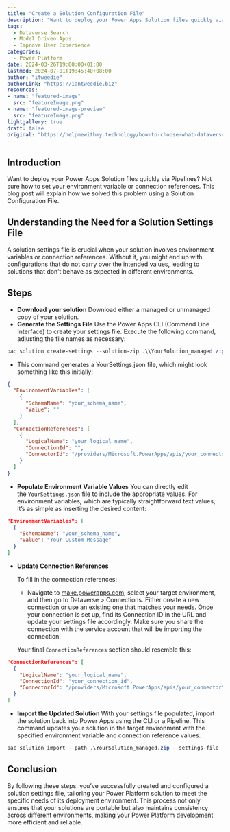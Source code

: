 ```yaml
---
title: "Create a Solution Configuration File"
description: "Want to deploy your Power Apps Solution files quickly via Pipelines? Not sure how to set your environment variable or connection references.  This blog post will explain how we solved this problem using a Solution Configuration File."
tags:
  - Dataverse Search
  - Model Driven Apps
  - Improve User Experience
categories:
  - Power Platform
date: 2024-03-26T19:00:00+01:00
lastmod: 2024-07-01T19:45:40+08:00
author: "itweedie"
authorLink: "https://iantweedie.biz"
resources:
- name: "featured-image"
  src: "featureImage.png"
- name: "featured-image-preview"
  src: "featureImage.png"
lightgallery: true
draft: false
original: "https://helpmewithmy.technology/how-to-choose-what-dataverse-search-indexes-a-guide/"
---
```

## Introduction

Want to deploy your Power Apps Solution files quickly via Pipelines? Not sure how to set your environment variable or connection references.  This blog post will explain how we solved this problem using a Solution Configuration File. 

## Understanding the Need for a Solution Settings File

A solution settings file is crucial when your solution involves environment variables or connection references. Without it, you might end up with configurations that do not carry over the intended values, leading to solutions that don’t behave as expected in different environments.

## Steps

- **Download your solution**
Download either a managed or unmanaged copy of your solution.
- **Generate the Settings File**
Use the Power Apps CLI (Command Line Interface) to create your settings file. Execute the following command, adjusting the file names as necessary:

```powershell
pac solution create-settings --solution-zip .\\YourSolution_managed.zip --settings-file .\\YourSettings.json
```

- This command generates a YourSettings.json file, which might look something like this initially:

```json
{
  "EnvironmentVariables": [
    {
      "SchemaName": "your_schema_name",
      "Value": ""
    }
  ],
  "ConnectionReferences": [
    {
      "LogicalName": "your_logical_name",
      "ConnectionId": "",
      "ConnectorId": "/providers/Microsoft.PowerApps/apis/your_connector"
    }
  ]
}

```

- **Populate Environment Variable Values**
You can directly edit the `YourSettings.json` file to include the appropriate values. For environment variables, which are typically straightforward text values, it’s as simple as inserting the desired content:

```json
"EnvironmentVariables": [
  {
    "SchemaName": "your_schema_name",
    "Value": "Your Custom Message"
  }
]

```

- **Update Connection References**
    
    To fill in the connection references:
    
    - Navigate to [make.powerapps.com](https://helpmewithmy.technology/how-to-create-a-solution-settings-file-in-microsoft-power-platform/), select your target environment, and then go to Dataverse > Connections. Either create a new connection or use an existing one that matches your needs. Once your connection is set up, find its Connection ID in the URL and update your settings file accordingly. Make sure you share the connection with the service account that will be importing the connection.
    
    Your final `ConnectionReferences` section should resemble this:
    

```json
"ConnectionReferences": [
  {
    "LogicalName": "your_logical_name",
    "ConnectionId": "your_connection_id",
    "ConnectorId": "/providers/Microsoft.PowerApps/apis/your_connector"
  }
]

```

- **Import the Updated Solution**
With your settings file populated, import the solution back into Power Apps using the CLI or a Pipeline. This command updates your solution in the target environment with the specified environment variable and connection reference values.

```powershell
pac solution import --path .\YourSolution_managed.zip --settings-file .\YourSettings.json

```

## Conclusion

By following these steps, you’ve successfully created and configured a solution settings file, tailoring your Power Platform solution to meet the specific needs of its deployment environment. This process not only ensures that your solutions are portable but also maintains consistency across different environments, making your Power Platform development more efficient and reliable.